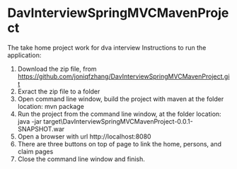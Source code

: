 # DavInterviewSpringMVCMavenProject
The take home project work for dva interview
Instructions to run the application:
1. Download the zip file, from https://github.com/joniqfzhang/DavInterviewSpringMVCMavenProject.git
2. Exract the zip file to a folder
3. Open command line window, build the project with maven at the folder location:
    mvn package
4. Run the project from the command line window, at the folder location:
    java -jar target\DavInterviewSpringMVCMavenProject-0.0.1-SNAPSHOT.war
5. Open a browser with url
    http://localhost:8080
6. There are three buttons on top of page to link the home, persons, and claim pages
7. Close the command line window and finish.
